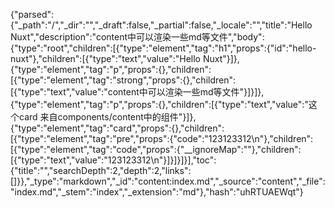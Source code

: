 {"parsed":{"_path":"/","_dir":"","_draft":false,"_partial":false,"_locale":"","title":"Hello Nuxt","description":"content中可以渲染一些md等文件","body":{"type":"root","children":[{"type":"element","tag":"h1","props":{"id":"hello-nuxt"},"children":[{"type":"text","value":"Hello Nuxt"}]},{"type":"element","tag":"p","props":{},"children":[{"type":"element","tag":"strong","props":{},"children":[{"type":"text","value":"content中可以渲染一些md等文件"}]}]},{"type":"element","tag":"p","props":{},"children":[{"type":"text","value":"这个card 来自components/content中的组件"}]},{"type":"element","tag":"card","props":{},"children":[{"type":"element","tag":"pre","props":{"code":"123123312\n"},"children":[{"type":"element","tag":"code","props":{"__ignoreMap":""},"children":[{"type":"text","value":"123123312\n"}]}]}]}],"toc":{"title":"","searchDepth":2,"depth":2,"links":[]}},"_type":"markdown","_id":"content:index.md","_source":"content","_file":"index.md","_stem":"index","_extension":"md"},"hash":"uhRTUAEWqt"}